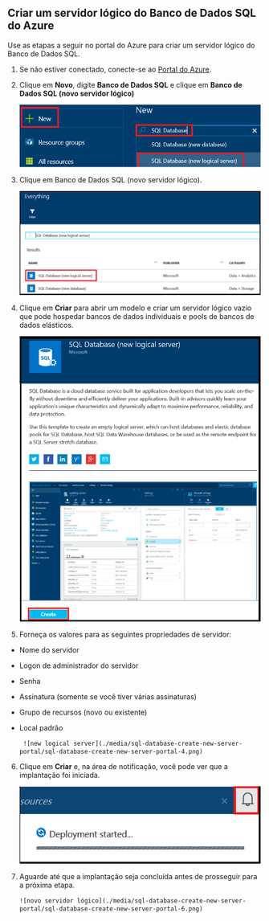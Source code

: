 
<!--
includes/sql-database-create-new-server-portal.md

Latest Freshness check:  2016-04-11 , carlrab.

As of circa 2016-04-11, the following topics might include this include:
articles/sql-database/sql-database-get-started-tutorial.md

-->
## Criar um servidor lógico do Banco de Dados SQL do Azure

Use as etapas a seguir no portal do Azure para criar um servidor lógico do Banco de Dados SQL.

1. Se não estiver conectado, conecte-se ao [Portal do Azure](http://portal.azure.com).
2. Clique em **Novo**, digite **Banco de Dados SQL** e clique em **Banco de Dados SQL (novo servidor lógico)**

      ![novo servidor logocal](./media/sql-database-create-new-server-portal/sql-database-create-new-server-portal-1.png)

3. Clique em Banco de Dados SQL (novo servidor lógico).

      ![novo servidor logccal](./media/sql-database-create-new-server-portal/sql-database-create-new-server-portal-2.png)
   
4. Clique em **Criar** para abrir um modelo e criar um servidor lógico vazio que pode hospedar bancos de dados individuais e pools de bancos de dados elásticos.

      ![novo servidor lógico](./media/sql-database-create-new-server-portal/sql-database-create-new-server-portal-3.png)

5. Forneça os valores para as seguintes propriedades de servidor:

 - Nome do servidor
 - Logon de administrador do servidor
 - Senha
 - Assinatura (somente se você tiver várias assinaturas)
 - Grupo de recursos (novo ou existente)
 - Local padrão

        ![new logical server](./media/sql-database-create-new-server-portal/sql-database-create-new-server-portal-4.png)

6.  Clique em **Criar** e, na área de notificação, você pode ver que a implantação foi iniciada.

       ![novo servidor lógico](./media/sql-database-create-new-server-portal/sql-database-create-new-server-portal-5.png)

7. Aguarde até que a implantação seja concluída antes de prosseguir para a próxima etapa.

       ![novo servidor lógico](./media/sql-database-create-new-server-portal/sql-database-create-new-server-portal-6.png)

<!---HONumber=AcomDC_0413_2016-->